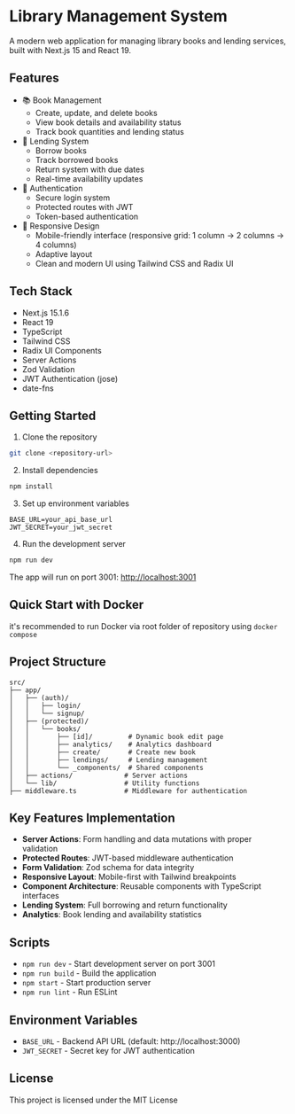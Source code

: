 # Library Management System

A modern web application for managing library books and lending services, built with Next.js 15 and React 19.

## Features

- 📚 Book Management
  - Create, update, and delete books
  - View book details and availability status
  - Track book quantities and lending status
- 📖 Lending System
  - Borrow books
  - Track borrowed books
  - Return system with due dates
  - Real-time availability updates
- 🔐 Authentication
  - Secure login system
  - Protected routes with JWT
  - Token-based authentication
- 📱 Responsive Design
  - Mobile-friendly interface (responsive grid: 1 column -> 2 columns -> 4 columns)
  - Adaptive layout
  - Clean and modern UI using Tailwind CSS and Radix UI

## Tech Stack

- Next.js 15.1.6
- React 19
- TypeScript
- Tailwind CSS
- Radix UI Components
- Server Actions
- Zod Validation
- JWT Authentication (jose)
- date-fns

## Getting Started

1. Clone the repository

```bash
git clone <repository-url>
```

2. Install dependencies

```bash
npm install
```

3. Set up environment variables

```env
BASE_URL=your_api_base_url
JWT_SECRET=your_jwt_secret
```

4. Run the development server

```bash
npm run dev
```

The app will run on port 3001: [http://localhost:3001](http://localhost:3001)

## Quick Start with Docker

it's recommended to run Docker via root folder of repository using `docker compose`

## Project Structure

```
src/
├── app/
│   ├── (auth)/
│   │   ├── login/
│   │   └── signup/
│   ├── (protected)/
│   │   └── books/
│   │       ├── [id]/         # Dynamic book edit page
│   │       ├── analytics/    # Analytics dashboard
│   │       ├── create/       # Create new book
│   │       ├── lendings/     # Lending management
│   │       └── _components/  # Shared components
│   ├── actions/             # Server actions
│   └── lib/                 # Utility functions
├── middleware.ts            # Middleware for authentication
```

## Key Features Implementation

- **Server Actions**: Form handling and data mutations with proper validation
- **Protected Routes**: JWT-based middleware authentication
- **Form Validation**: Zod schema for data integrity
- **Responsive Layout**: Mobile-first with Tailwind breakpoints
- **Component Architecture**: Reusable components with TypeScript interfaces
- **Lending System**: Full borrowing and return functionality
- **Analytics**: Book lending and availability statistics

## Scripts

- `npm run dev` - Start development server on port 3001
- `npm run build` - Build the application
- `npm start` - Start production server
- `npm run lint` - Run ESLint

## Environment Variables

- `BASE_URL` - Backend API URL (default: http://localhost:3000)
- `JWT_SECRET` - Secret key for JWT authentication

## License

This project is licensed under the MIT License
